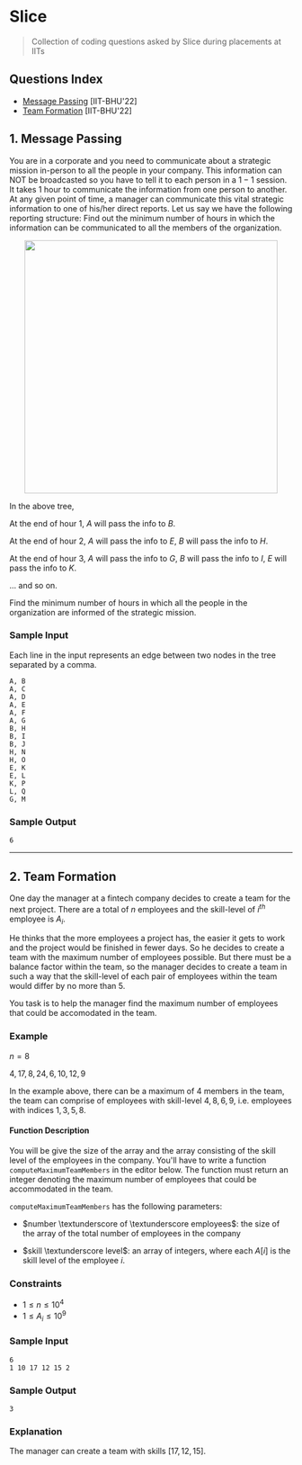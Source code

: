# Slice
> Collection of coding questions asked by Slice during placements at IITs

## Questions Index

* [Message Passing](#1-message-passing) [IIT-BHU'22]
* [Team Formation](#2-team-formation) [IIT-BHU'22]

## 1. Message Passing

You are in a corporate and you need to communicate about a strategic mission in-person to all the people in your company. This information can NOT be broadcasted so you have to tell it to each person in a $1-1$ session. It takes $1$ hour to communicate the information from one person to another. At any given point of time, a manager can communicate this vital strategic information to one of his/her direct reports. Let us say we have the following reporting structure: Find out the minimum number of hours in which the information can be communicated to all the members of the organization.

<p align="center">
  <img src="https://github.com/mrsac7/placement-resources/blob/main/Slice/tree.png" width="450">
<p>

In the above tree, 

At the end of hour $1$, $A$ will pass the info to $B$.

At the end of hour $2$, $A$ will pass the info to $E$, $B$ will pass the info to $H$.

At the end of hour $3$, $A$ will pass the info to $G$, $B$ will pass the info to $I$, $E$ will pass the info to $K$.

... and so on.

Find the minimum number of hours in which all the people in the organization are informed of the strategic mission.

### Sample Input

Each line in the input represents an edge between two nodes in the tree separated by a comma.

```shell
A, B
A, C
A, D
A, E
A, F
A, G
B, H
B, I
B, J
H, N
H, O
E, K
E, L
K, P
L, Q
G, M
```

### Sample Output

```shell
6
```

---

## 2. Team Formation

One day the manager at a fintech company decides to create a team for the next project. There are a total of $n$ employees and the skill-level of $i^{th}$ employee is $A_i$.

He thinks that the more employees a project has, the easier it gets to work and the project would be finished in fewer days. So he decides to create a team with the maximum number of employees possible. But there must be a balance factor within the team, so the manager decides to create a team in such a way that the skill-level of each pair of employees within the team would differ by no more than 5.

You task is to help the manager find the maximum number of employees that could be accomodated in the team.

### Example

$n = 8$

$4, 17, 8, 24, 6, 10, 12, 9$

In the example above, there can be a maximum of $4$ members in the team, the team can comprise of employees with skill-level $4, 8, 6, 9$, i.e. employees with indices $1, 3, 5, 8$.

#### Function Description

You will be give the size of the array and the array consisting of the skill level of the employees in the company. You'll have to write a function `computeMaximumTeamMembers` in the editor below. The function must return an integer denoting the maximum number of employees that could be accommodated in the team.

`computeMaximumTeamMembers` has the following parameters:

* $number \textunderscore of \textunderscore employees$: the size of the array of the total number of employees in the company
  
* $skill \textunderscore level$: an array of integers, where each $A[i]$ is the skill level of the employee $i$.
  
### Constraints
  
* $1 \leq n \leq 10^4$
* $1 \leq A_i \leq 10^9$

### Sample Input

```shell
6
1 10 17 12 15 2
```

### Sample Output

```
3
```

### Explanation

The manager can create a team with skills $[17, 12, 15]$.
